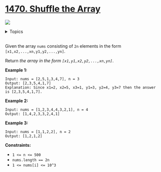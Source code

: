 # [1470. Shuffle the Array](https://leetcode.com/problems/shuffle-the-array/)

![](https://img.shields.io/badge/Difficulty-Easy-green.svg) 

<details>
<summary>Topics</summary>

* [`Array`](https://leetcode.com/tag/array/)

</details>
<br />

Given the array `nums` consisting of `2n` elements in the form `[x1,x2,...,xn,y1,y2,...,yn]`.

Return *the array in the form `[x1,y1,x2,y2,...,xn,yn]`*.

**Example 1:**

```
Input: nums = [2,5,1,3,4,7], n = 3
Output: [2,3,5,4,1,7] 
Explanation: Since x1=2, x2=5, x3=1, y1=3, y2=4, y3=7 then the answer is [2,3,5,4,1,7].
```

**Example 2:**

```
Input: nums = [1,2,3,4,4,3,2,1], n = 4
Output: [1,4,2,3,3,2,4,1]
```

**Example 3:**

```
Input: nums = [1,1,2,2], n = 2
Output: [1,2,1,2]
```

**Constraints:**

 + `1 <= n <= 500`
 + `nums.length == 2n`
 + `1 <= nums[i] <= 10^3`
